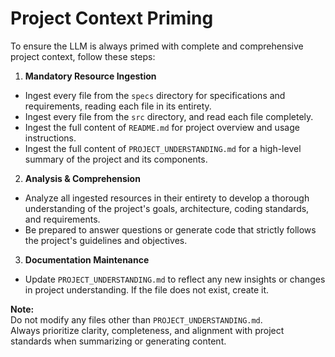 # Project Context Priming

To ensure the LLM is always primed with complete and comprehensive project context, follow these steps:

1. **Mandatory Resource Ingestion**

- Ingest every file from the `specs` directory for specifications and requirements, reading each file in its entirety.
- Ingest every file from the `src` directory, and read each file completely.
- Ingest the full content of `README.md` for project overview and usage instructions.
- Ingest the full content of `PROJECT_UNDERSTANDING.md` for a high-level summary of the project and its components.

2. **Analysis & Comprehension**

- Analyze all ingested resources in their entirety to develop a thorough understanding of the project's goals, architecture, coding standards, and requirements.
- Be prepared to answer questions or generate code that strictly follows the project's guidelines and objectives.

3. **Documentation Maintenance**

- Update `PROJECT_UNDERSTANDING.md` to reflect any new insights or changes in project understanding. If the file does not exist, create it.

**Note:**  
Do not modify any files other than `PROJECT_UNDERSTANDING.md`.  
Always prioritize clarity, completeness, and alignment with project standards when summarizing or generating content.
